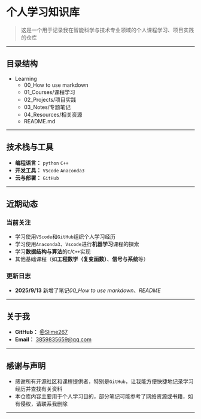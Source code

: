 # 个人学习知识库
>这是一个用于记录我在智能科学与技术专业领域的个人课程学习、项目实践的仓库
***

## 目录结构
- Learning
  - 00_How to use markdown
  - 01_Courses/课程学习
  - 02_Projects/项目实践
  - 03_Notes/专题笔记
  - 04_Resources/相关资源
  - README.md
  
---

## 技术栈与工具
- **编程语言：** `python` `C++`  
- **开发工具：** `VScode` `Anaconda3` 
- **云与部署：** `GitHub`  

---

## 近期动态
### 当前关注
- 学习使用`VScode`和`GitHub`组织个人学习经历
- 学习使用`Anaconda3`、`Vscode`进行**机器学习**课程的探索
- 学习**数据结构与算法**的`C`/`C++`实现
- 其他基础课程（如**工程数学（复变函数）**、**信号与系统**等）

### 更新日志
- **2025/9/13** 新增了笔记*00_How to use markdown*、*README*

---

## 关于我
- **GitHub：** [@Slime267](https://github.com/Slime267)
- **Email：** 3859835659@qq.com

---

## 感谢与声明
- 感谢所有开源社区和课程提供者，特别是`GitHub`，让我能方便快捷地记录学习经历并查找有关资料
- 本仓库内容主要用于个人学习目的，部分笔记可能参考了网络资源或书籍，如有侵权，请联系我删除

---